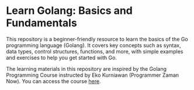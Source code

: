 # Learn Golang: Basics and Fundamentals
This repository is a beginner-friendly resource to learn the basics of the Go programming language (Golang). It covers key concepts such as syntax, data types, control structures, functions, and more, with simple examples and exercises to help you get started with Go.

The learning materials in this repository are inspired by the Golang Programming Course instructed by Eko Kurniawan (Programmer Zaman Now). You can access the course [here](https://www.udemy.com/course/pemrograman-go-lang-pemula-sampai-mahir).
